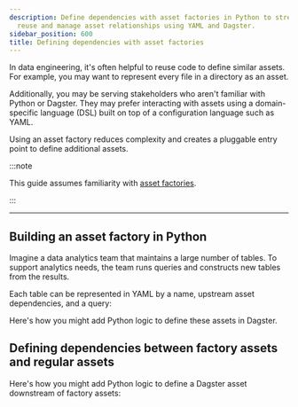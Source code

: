 ```yaml
---
description: Define dependencies with asset factories in Python to streamline code
  reuse and manage asset relationships using YAML and Dagster.
sidebar_position: 600
title: Defining dependencies with asset factories
---
```

In data engineering, it's often helpful to reuse code to define similar assets. For example, you may want to represent every file in a directory as an asset.

Additionally, you may be serving stakeholders who aren't familiar with Python or Dagster. They may prefer interacting with assets using a domain-specific language (DSL) built on top of a configuration language such as YAML.

Using an asset factory reduces complexity and creates a pluggable entry point to define additional assets.

:::note

This guide assumes familiarity with [asset factories](/guides/build/assets/creating-asset-factories).

:::

---

## Building an asset factory in Python

Imagine a data analytics team that maintains a large number of tables. To support analytics needs, the team runs queries and constructs new tables from the results.

Each table can be represented in YAML by a name, upstream asset dependencies, and a query:
<CodeExample path="docs_snippets/docs_snippets/guides/data-modeling/asset-factories-with-deps/table_definitions.yaml" language="yaml" title="YAML Definition for ETL tables" />

Here's how you might add Python logic to define these assets in Dagster.

<CodeExample path="docs_snippets/docs_snippets/guides/data-modeling/asset-factories-with-deps/asset-factory-with-deps.py" language="python" title="Programmatically defining asset dependencies" />

## Defining dependencies between factory assets and regular assets

Here's how you might add Python logic to define a Dagster asset downstream of factory assets:

<CodeExample path="docs_snippets/docs_snippets/guides/data-modeling/asset-factories-with-deps/asset_downstream_of_factory_assets.py" language="python" title="Defining dependencies between factory assets and regular assets" />
